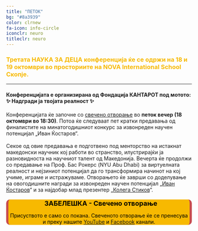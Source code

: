```yaml
---
title: "ПЕТОК"
bg: "#8a3939"
color: clrnew
fa-icon: info-circle
iconclr: neuro
titleclr: neuro
---
```


<h3 style="color:#f7b901;">Третата НАУКА ЗА ДЕЦА конференција ќе се одржи на 18 и 19 октомври во просториите на NOVA International School Скопје. <hr> <h4>Конференцијата е организирана од Фондација КАНТАРОТ под мотото: <br> ✨ Надгради ја твојата реалност ✨</h4></h3>

<div class="info-box">
  <p>
    Конференцијата ќе започне со <a href="#note">свечено отворање</a> во <b>петок вечер (18 октомври во 18:30)</b>. Потоа ќе следуваат пет кратки предавања од финалистите на минатогодишниот конкурс за извонреден научен потенцијал „Иван Ќостаров“. <br><br> Секое од овие предавања е подготвено под менторство на истакнат македонски научник кој работи во странство, илустрирајќи ја разновидноста на научниот талент од Македонија. Вечерта ќе продолжи со предавање на Проф. Бас Рокерс (NYU Abu Dhabi) за виртуелната реалност и нејзиниот потенцијал да го трансформира начинот на кој учиме, играме и истражуваме. Отворањето ќе заврши со доделување на овогодишните награди за извонреден научен потенцијал „<a href="https://naukazadeca.mk/nagrada-ivan-kjostarov-2/" target="_blank">Иван Ќостаров</a>“ и за најдобар млад презентер „<a href="https://naukazadeca.mk/kolegastikov" target="_blank">Колега Стиков</a>“.

  </p>
</div>


<div id="note" style="background-color: #f7b901; border-left: 6px solid #c74b4c; border-right: 6px solid #c74b4c; border-radius: 10px; margin-bottom: 15px; text-align: center; color: black;">
  <p style="font-size: 18px; margin-bottom: 10px;">
    <i class="fa fa-info-circle" style="color: #c74b4c; margin-right: 10px;"></i>
    <strong>ЗАБЕЛЕШКА - Свечено отворање</strong>
  </p>
  <p>Присуството е само со покана. Свеченото отворање ќе се пренесува и преку нашите <a href="https://www.youtube.com/@naukazadeca" target="_blank">YouTube</a> и <a href="https://www.facebook.com/profile.php?id=100028366703592" target="_blank">Facebook</a> канали.</p>
</div>

<script>
function toggleIframe() {
  var x = document.getElementById("iframeContainer");
  if (x.style.display === "none") {
    x.style.display = "block";
  } else {
    x.style.display = "none";
  }
}
</script>




<!-- <center>
 <h3>A sprint to push boundaries for collective creativity</h3>

 <p style ="text-align: center;  font-size:20px;">Participants who would like to work on a coding project are welcome to submit their project idea for making MRI research more accessible!</p>
</center> -->

